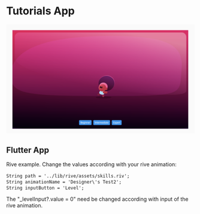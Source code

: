 # Tutorials App

![Image1 of App](example1.png)
    
## Flutter App

Rive example. Change the values according with your rive animation:

    String path = '../lib/rive/assets/skills.riv';
    String animationName = 'Designer\'s Test2';
    String inputButton = 'Level';

The "_levelInput?.value = 0" need be changed according with input of the rive animation.